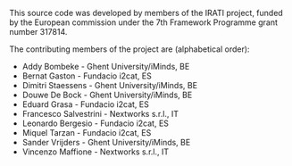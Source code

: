 This source code was developed by members of the IRATI project, funded by
the European commission under the 7th Framework Programme grant number 317814. 

The contributing members of the project are (alphabetical order):

* Addy Bombeke          - Ghent University/iMinds, BE
* Bernat Gaston         - Fundacio i2cat, ES
* Dimitri Staessens     - Ghent University/iMinds, BE
* Douwe De Bock         - Ghent University/iMinds, BE
* Eduard Grasa          - Fundacio i2cat, ES
* Francesco Salvestrini - Nextworks s.r.l., IT
* Leonardo Bergesio     - Fundacio i2cat, ES
* Miquel Tarzan         - Fundacio i2cat, ES
* Sander Vrijders       - Ghent University/iMinds, BE
* Vincenzo Maffione     - Nextworks s.r.l., IT
